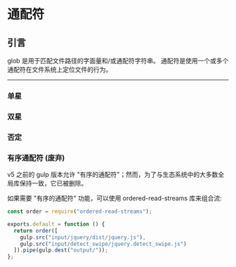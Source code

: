 # 通配符

## 引言

glob 是用于匹配文件路径的字面量和/或通配符字符串。
通配符是使用一个或多个通配符在文件系统上定位文件的行为。

---

### 单星

### 双星

### 否定

### 有序通配符 (废弃)

v5 之前的 gulp 版本允许 "有序的通配符"；然而，为了与生态系统中的大多数全局库保持一致，它已被删除。

如果需要 "有序的通配符" 功能，可以使用 ordered-read-streams 库来组合流:

```javascript
const order = require("ordered-read-streams");

exports.default = function () {
  return order([
    gulp.src("input/jquery/dist/jquery.js"),
    gulp.src("input/detect_swipe/jquery.detect_swipe.js")
  ]).pipe(gulp.dest("output/"));
};
```
